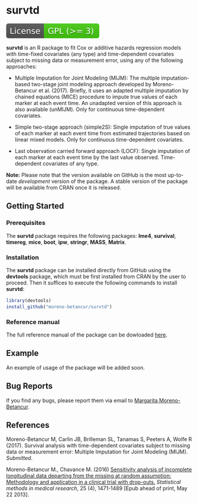 
<!-- README.md is generated from README.Rmd. Please edit that file -->
survtd
======

[![License](License-GPL-image.svg)](http://www.gnu.org/licenses/gpl-3.0.html)

**survtd** is an R package to fit Cox or additive hazards regression models with time-fixed covariates (any type) and time-dependent covariates subject to missing data or measurement error, using any of the following approaches:

-   Multiple Imputation for Joint Modeling (MIJM): The multiple imputation-based two-stage joint modeling approach developed by Moreno-Betancur et al. (2017). Briefly, it uses an adapted multiple imputation by chained equations (MICE) procedure to impute true values of each marker at each event time. An unadapted version of this approach is also available (unMIJM). Only for continuous time-dependent covariates.

-   Simple two-stage approach (simple2S): Single imputation of true values of each marker at each event time from estimated trajectories based on linear mixed models. Only for continuous time-dependent covariates.

-   Last observation carried forward approach (LOCF): Single imputation of each marker at each event time by the last value observed. Time-dependent covariates of any type.

**Note:** Please note that the version available on GitHub is the most up-to-date *development* version of the package. A stable version of the package will be available from CRAN once it is released.

Getting Started
---------------

### Prerequisites

The **survtd** package requires the following packages: **lme4**, **survival**, **timereg**, **mice**, **boot**, **ipw**, **stringr**, **MASS**, **Matrix**.

### Installation

The **survtd** package can be installed directly from GitHub using the **devtools** package, which must be first installed from CRAN by the user to proceed. Then it suffices to execute the following commands to install **survtd**:

``` r
library(devtools)
install_github("moreno-betancur/survtd")
```

### Reference manual

The full reference manual of the package can be dowloaded [here](https://rawgit.com/moreno-betancur/Reference_manuals/master/survtd.pdf).

Example
-------

An example of usage of the package will be added soon.

Bug Reports
-----------

If you find any bugs, please report them via email to [Margarita Moreno-Betancur](mailto:margarita.moreno@mcri.edu.au).

References
----------

Moreno-Betancur M, Carlin JB, Brilleman SL, Tanamas S, Peeters A, Wolfe R (2017). Survival analysis with time-dependent covariates subject to missing data or measurement error: Multiple Imputation for Joint Modeling (MIJM). *Submitted*.

Moreno-Betancur M., Chavance M. (2016) [Sensitivity analysis of incomplete longitudinal data departing from the missing at random assumption: Methodology and application in a clinical trial with drop-outs.](http://journals.sagepub.com/doi/abs/10.1177/0962280213490014) *Statistical methods in medical research*, 25 (4), 1471-1489 \[Epub ahead of print, May 22 2013\].
